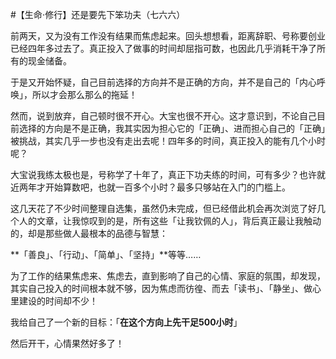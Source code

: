 #【生命⋅修行】还是要先下笨功夫（七六六）

前两天，又为没有工作没有结果而焦虑起来。回头想想看，距离辞职、号称要创业已经四年多过去了。真正投入了做事的时间却屈指可数，也因此几乎消耗干净了所有的现金储备。

于是又开始怀疑，自己目前选择的方向并不是正确的方向，并不是自己的「内心呼唤」，所以才会那么那么的拖延！

然而，说到放弃，自己顿时很不开心。大宝也很不开心。这才意识到，不论自己目前选择的方向是不是正确，我其实因为担心它的「正确」、进而担心自己的「正确」被挑战，其实几乎一步也没有走出去呢！四年多的时间，真正投入的能有几个小时呢？

大宝说我练太极也是，号称学了十年了，真正下功夫练的时间，可有多少？也许就近两年才开始算数吧，也就一百多个小时？最多只够站在入门的门槛上。

这几天花了不少时间整理自选集，虽然仍未完成，但已经借此机会再次浏览了好几个人的文章，让我惊叹到的是，所有这些「让我钦佩的人」，背后真正最让我触动的，却是那些做人最根本的品德与智慧：

**「善良」、「行动」、「简单」、「坚持」**等等……

为了工作的结果焦虑来、焦虑去，直到影响了自己的心情、家庭的氛围，却发现，其实自己投入的时间根本就不够，因为焦虑而彷徨、而去「读书」、「静坐」、做心里建设的时间却不少！

我给自己了一个新的目标：「**在这个方向上先干足500小时**」

然后开干，心情果然好多了！


